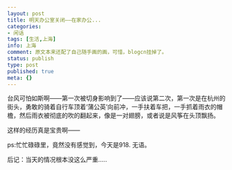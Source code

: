 ```yaml
---
layout: post
title: 明天办公室关闭——在家办公...
categories:
- 闲话
tags: [生活,上海]
info: 上海
comment: 原文本来还配了自己随手画的画，可惜，blogcn挂掉了。
status: publish
type: post
published: true
meta: {}
---
```


台风可怕如斯啊——第一次被切身影响到了——应该说第二次，第一次是在杭州的街头，勇敢的骑着自行车顶着‘蒲公英’向前冲，一手扶着车把，一手抓着雨衣的帽檐，然后雨衣被彻底的吹的翻起来，像是一对翅膀，或者说是风筝在头顶飘扬。

这样的经历真是宝贵啊——

ps:忙忙碌碌里，竟然没有感觉到，今天是918. 无语。

后记：当天的情况根本没这么严重.....

